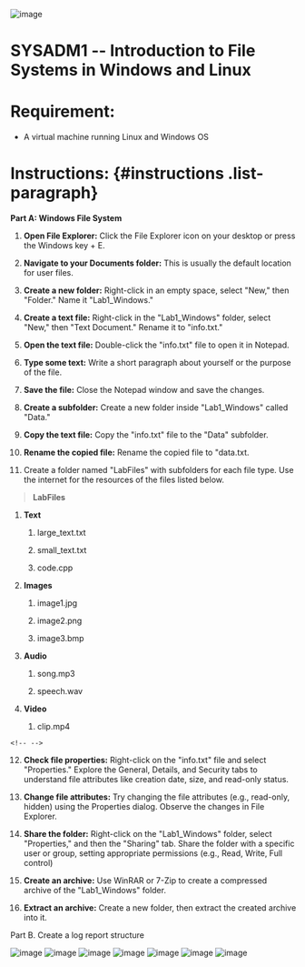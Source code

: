![image](https://github.com/user-attachments/assets/af58d630-1472-496a-9e7f-bea984f854b7)


# SYSADM1 -- Introduction to File Systems in Windows and Linux

# Requirement: 

-   A virtual machine running Linux and Windows OS

# Instructions:  {#instructions .list-paragraph}

**Part A: Windows File System**

1.  **Open File Explorer:** Click the File Explorer icon on your desktop
    or press the Windows key + E.

2.  **Navigate to your Documents folder:** This is usually the default
    location for user files.

3.  **Create a new folder:** Right-click in an empty space, select
    \"New,\" then \"Folder.\" Name it \"Lab1_Windows.\"

4.  **Create a text file:** Right-click in the \"Lab1_Windows\" folder,
    select \"New,\" then \"Text Document.\" Rename it to \"info.txt.\"

5.  **Open the text file:** Double-click the \"info.txt\" file to open
    it in Notepad.

6.  **Type some text:** Write a short paragraph about yourself or the
    purpose of the file.

7.  **Save the file:** Close the Notepad window and save the changes.

8.  **Create a subfolder:** Create a new folder inside \"Lab1_Windows\"
    called \"Data.\"

9.  **Copy the text file:** Copy the \"info.txt\" file to the \"Data\"
    subfolder.

10. **Rename the copied file:** Rename the copied file to \"data.txt.

11. Create a folder named \"LabFiles\" with subfolders for each file
    type. Use the internet for the resources of the files listed below.

> **LabFiles**

1.  **Text**

    1.  large_text.txt

    2.  small_text.txt

    3.  code.cpp

2.  **Images**

    1.  image1.jpg

    2.  image2.png

    3.  image3.bmp

3.  **Audio**

    1.  song.mp3

    2.  speech.wav

4.  **Video**

    1.  clip.mp4

```{=html}
<!-- -->
```
12. **Check file properties:** Right-click on the \"info.txt\" file and
    select \"Properties.\" Explore the General, Details, and Security
    tabs to understand file attributes like creation date, size, and
    read-only status.

13. **Change file attributes:** Try changing the file attributes (e.g.,
    read-only, hidden) using the Properties dialog. Observe the changes
    in File Explorer.

14. **Share the folder:** Right-click on the \"Lab1_Windows\" folder,
    select \"Properties,\" and then the \"Sharing\" tab. Share the
    folder with a specific user or group, setting appropriate
    permissions (e.g., Read, Write, Full control)

15. **Create an archive:** Use WinRAR or 7-Zip to create a compressed
    archive of the \"Lab1_Windows\" folder.

16. **Extract an archive:** Create a new folder, then extract the
    created archive into it.

Part B. Create a log report structure

![image](https://github.com/user-attachments/assets/d3620f96-10b2-4ed3-b5c7-423224531233)
![image](https://github.com/user-attachments/assets/a88d48c1-cc2f-41f1-8967-ffebe0839c76)
![image](https://github.com/user-attachments/assets/271347a5-cd03-4683-af39-951fe869a8e7)
![image](https://github.com/user-attachments/assets/60c9de41-3bd4-4d8f-a117-e7ddc4471640)
![image](https://github.com/user-attachments/assets/519d6667-66bb-4cb4-b1f9-1f597527035b)
![image](https://github.com/user-attachments/assets/24c2691a-f73d-456a-a60d-45973b5cd39b)
![image](https://github.com/user-attachments/assets/d64f37c2-c00c-4c81-b8cb-ededae437f11)

